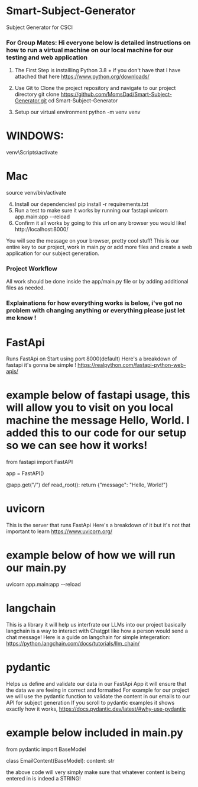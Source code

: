 # Smart-Subject-Generator
Subject Generator for CSCI

### For Group Mates: Hi everyone below is detailed instructions on how to run a virtual machine on our local machine for our testing and web application

1. The First Step is installling Python 3.8 + if you don't have that I have attached that here https://www.python.org/downloads/
2. Use Git to Clone the project repository and navigate to our project directory
git clone https://github.com/MomsDad/Smart-Subject-Generator.git
cd Smart-Subject-Generator

3. Setup our virtual environment
python -m venv venv
# WINDOWS:
venv\Scripts\activate
# Mac
source venv/bin/activate

4. Install our dependencies!
pip install -r requirements.txt
5. Run a test to make sure it works by running our fastapi
uvicorn app.main:app --reload
6. Confirm it all works by going to this url on any browser you would like!
http://localhost:8000/

You will see the message on your browser, pretty cool stuff! This is our entire key to our project, work in main.py or add more files and create a web application for our subject generation.

### Project Workflow
All work should be done inside the app/main.py file or by adding additional files as needed.

### Explainations for how everything works is below, i've got no problem with changing anything or everything please just let me know !

# FastApi
Runs FastApi on Start using port 8000(default)
Here's a breakdown of fastapi it's gonna be simple ! https://realpython.com/fastapi-python-web-apis/

# example below of fastapi usage, this will allow you to visit on you local machine the message Hello, World. I added this to our code for our setup so we can see how it works!

from fastapi import FastAPI

app = FastAPI()

@app.get("/")
def read_root():
    return {"message": "Hello, World!"}


# uvicorn 
This is the server that runs FastApi
Here's a breakdown of it but it's not that important to learn https://www.uvicorn.org/

# example below of how we will run our main.py
uvicorn app.main:app --reload

# langchain
This is a library it will help us interfrate our LLMs into our project basically langchain is a way to interact with Chatgpt like how a person would send a chat message!
Here is a guide on langchain for simple integeration: https://python.langchain.com/docs/tutorials/llm_chain/

# pydantic
Helps us define and validate our data in our FastApi App it will ensure that the data we are feeing in correct and formatted
For example for our project we will use the pydantic function to validate the content in our emails to our API for subject generation
If you scroll to pydantic examples it shows exactly how it works, https://docs.pydantic.dev/latest/#why-use-pydantic

# example below included in main.py

from pydantic import BaseModel

class EmailContent(BaseModel):
    content: str

the above code will very simply make sure that whatever content is being entered in is indeed a STRING!


